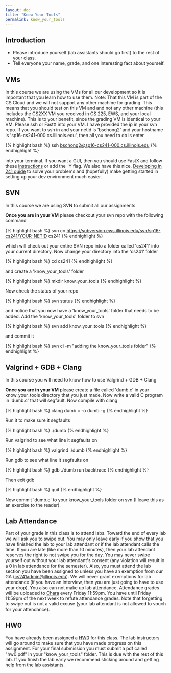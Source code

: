 ```yaml
---
layout: doc
title: "Know Your Tools"
permalink: know_your_tools
---
```


## Introduction

*   Please introduce yourself (lab assistants should go first) to the rest of your class.
*   Tell everyone your name, grade, and one interesting fact about yourself.

## VMs

In this course we are using the VMs for all our development so it is important that you learn how to use them. Note: That this VM is part of the CS Cloud and we will not support any other machine for grading. This means that you should test on this VM and and not any other machine (this includes the CS2XX VM you received in CS 225, EWS, and your local machine). This is to your benefit, since the grading VM is identical to your VM. Please ssh or FastX into your VM. I have provided the ip in your svn repo. If you want to ssh in and your netid is 'bschong2' and your hostname is 'sp16-cs241-000.cs.illinois.edu', then all you need to do is enter

{% highlight bash %}
ssh bschong2@sp16-cs241-000.cs.illinois.edu
{% endhighlight %}

into your terminal. If you want a GUI, then you should use FastX and follow these [instructions](https://it.engineering.illinois.edu/user-guides/remote-access/connecting-ews-linux-fastx) or add the -Y flag. We also have this nice, [Developing in 241 guide](./#developing) to solve your problems and (hopefully) make getting started in setting up your dev environment much easier.

## SVN

In this course we are using SVN to submit all our assignments

**Once you are in your VM** please checkout your svn repo with the following command

{% highlight bash %}
svn co https://subversion.ews.illinois.edu/svn/sp16-cs241/YOUR-NETID cs241
{% endhighlight %}

which will check out your entire SVN repo into a folder called 'cs241' into your current directory. Now change your directory into the 'cs241' folder

{% highlight bash %}
cd cs241
{% endhighlight %}

and create a 'know_your_tools' folder

{% highlight bash %}
mkdir know_your_tools
{% endhighlight %}

Now check the status of your repo

{% highlight bash %}
svn status
{% endhighlight %}

and notice that you now have a 'know_your_tools' folder that needs to be added. Add the 'know_your_tools' folder to svn

{% highlight bash %}
svn add know_your_tools
{% endhighlight %}

and commit it

{% highlight bash %}
svn ci -m "adding the know_your_tools folder"
{% endhighlight %}


## Valgrind + GDB + Clang

In this course you will need to know how to use Valgrind + GDB + Clang

**Once you are in your VM** please create a file called 'dumb.c' in your know_your_tools directory that you just made. Now write a valid C program in 'dumb.c' that will segfault. Now compile with clang

{% highlight bash %}
clang dumb.c -o dumb -g
{% endhighlight %}

Run it to make sure it segfaults

{% highlight bash %}
./dumb
{% endhighlight %}

Run valgrind to see what line it segfaults on

{% highlight bash %}
valgrind ./dumb
{% endhighlight %}

Run gdb to see what line it segfaults on

{% highlight bash %}
gdb ./dumb
run
backtrace
{% endhighlight %}

Then exit gdb

{% highlight bash %}
quit
{% endhighlight %}

Now commit 'dumb.c' to your know_your_tools folder on svn (I leave this as an exercise to the reader).</div>

## Lab Attendance

Part of your grade in this class is to attend labs. Toward the end of every lab we will ask you to swipe out. You may only leave early if you show that you have finished the lab to your lab attendant or if the lab attendant calls the time. If you are late (like more than 10 minutes), then your lab attendant reserves the right to not swipe you for the day. You may never swipe yourself out without your lab attendant's consent (any violation will result in a 0 in lab attendance for the semester). Also, you must attend the lab section you have been assigned to unless you have an exemption from our GA (cs241admin@illinois.edu). We will never grant exemptions for lab attendance (if you have an interview, then you are just going to have to use your drop). You also can not make up lab attendance. Attendance grades will be uploaded to [Chara](https://chara.cs.illinois.edu/gb) every Friday 11:59pm. You have until Friday 11:59pm of the next week to refute attendance grades. Note that forgetting to swipe out is not a valid excuse (your lab attendant is not allowed to vouch for your attendance).


## HW0

You have already been assigned a [HW0](https://github.com/angrave/SystemProgramming/wiki/HW0) for this class. The lab instructors will go around to make sure that you have made progress on this assignment. For your final submission you must submit a pdf called "hw0.pdf" in your "know_your_tools" folder. This is due with the rest of this lab. If you finish the lab early we recommend sticking around and getting help from the lab assistants.
